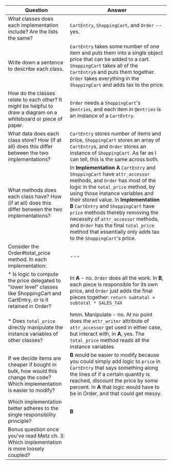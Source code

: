 |  Question 	|  Answer 	|
|---	|---	|
|  What classes does each implementation include? Are the lists the same?	|  `CartEntry`, `ShoppingCart`, and `Order` -- yes. 	|
|  Write down a sentence to describe each class.  |  `CartEntry` takes some number of one item and puts them into a single object price that can be added to a cart. `ShoppingCart` takes all of the `CartEntry`s and puts them together. `Order` takes everything in the `ShoppingCart` and adds tax to the price. |
|  How do the classes relate to each other? It might be helpful to draw a diagram on a whiteboard or piece of paper.  | `Order` needs a `ShoppingCart`'s `@entries`, and each item in `@entries` is an instance of a `CartEntry`.  |
|  What data does each class store? How (if at all) does this differ between the two implementations?  |  `CartEntry` stores number of items and price, `ShoppingCart` stores an array of `CartEntry`s, and `Order` stores an instance of `ShoppingCart`. As far as I can tell, this is the same across both.  |
|  What methods does each class have? How (if at all) does this differ between the two implementations?  |  In **Implementation A** `CartEntry` and `ShoppingCart` have `attr_accessor` methods, and `Order` has most of the logic in the `total_price` method, by using those instance variables and their stored value. In **Implementation B** `CartEntry` and `ShoppingCart` have `price` methods thereby removing the necessity of `attr_accessor` methods, and `Order` has the final `total_price` method that essentially only adds tax to the `ShoppingCart`'s price.  |
|  Consider the Order#total_price method. In each implementation:  |---  |
|  * Is logic to compute the price delegated to "lower level" classes like ShoppingCart and CartEntry, or is it retained in Order?  |  In **A** - no. `Order` does all the work. In **B**, each piece is responsible for its own price, and `Order` just adds the final pieces together: `return subtotal + subtotal * SALES_TAX` |
|  * Does `total_price` directly manipulate the instance variables of other classes?  |  hmm. Manipulate - no. At no point does the `attr_writer` attribute of `attr_accessor` get used in either case, but interact with, in **A**, yes. The `total_price` method reads all the instance variables.   |
|  If we decide items are cheaper if bought in bulk, how would this change the code? Which implementation is easier to modify?  |  **B** would be easier to modify because you could simply add logic to `price` in `CartEntry` that says something along the lines of if a certain quantity is reached, discount the price by some percent. In **A** that logic would have to be in Order, and that could get messy. |
|  Which implementation better adheres to the single responsibility principle?  |  **B**  |
|  Bonus question once you've read Metz ch. 3: Which implementation is more loosely coupled?  |    |
